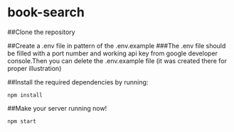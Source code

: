 # book-search

##Clone the repository

##Create a .env file in pattern of the .env.example
###The .env file should be filled with a port number and working api key from google developer console.Then you can delete the .env.example file (it was created there for proper illustration)

##Install the required dependencies by running:
```
npm install
```
##Make your server running now!
```
npm start
```

